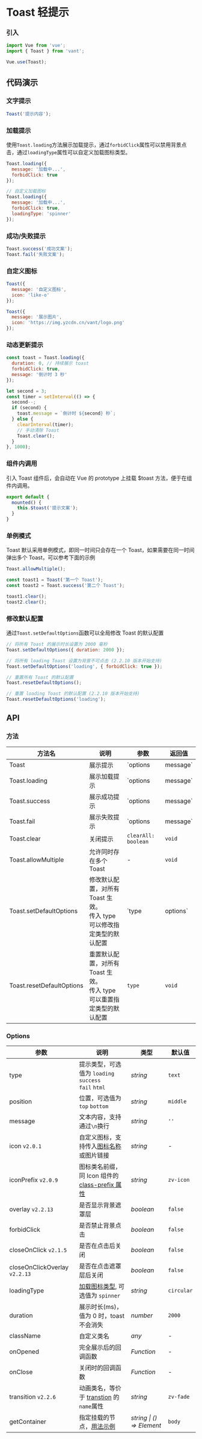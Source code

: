 # Toast 轻提示

### 引入

```js
import Vue from 'vue';
import { Toast } from 'vant';

Vue.use(Toast);
```

## 代码演示

### 文字提示

```js
Toast('提示内容');
```

### 加载提示

使用`Toast.loading`方法展示加载提示，通过`forbidClick`属性可以禁用背景点击，通过`loadingType`属性可以自定义加载图标类型。

```js
Toast.loading({
  message: '加载中...',
  forbidClick: true
});

// 自定义加载图标
Toast.loading({
  message: '加载中...',
  forbidClick: true,
  loadingType: 'spinner'
});
```

### 成功/失败提示

```js
Toast.success('成功文案');
Toast.fail('失败文案');
```

### 自定义图标

```js
Toast({
  message: '自定义图标',
  icon: 'like-o'
});

Toast({
  message: '展示图片',
  icon: 'https://img.yzcdn.cn/vant/logo.png'
});
```

### 动态更新提示

```js
const toast = Toast.loading({
  duration: 0, // 持续展示 toast
  forbidClick: true,
  message: '倒计时 3 秒'
});

let second = 3;
const timer = setInterval(() => {
  second--;
  if (second) {
    toast.message = `倒计时 ${second} 秒`;
  } else {
    clearInterval(timer);
    // 手动清除 Toast
    Toast.clear();
  }
}, 1000);
```

### 组件内调用

引入 Toast 组件后，会自动在 Vue 的 prototype 上挂载 $toast 方法，便于在组件内调用。

```js
export default {
  mounted() {
    this.$toast('提示文案');
  }
}
```

### 单例模式

Toast 默认采用单例模式，即同一时间只会存在一个 Toast，如果需要在同一时间弹出多个 Toast，可以参考下面的示例

```js
Toast.allowMultiple();

const toast1 = Toast('第一个 Toast');
const toast2 = Toast.success('第二个 Toast');

toast1.clear();
toast2.clear();
```

### 修改默认配置

通过`Toast.setDefaultOptions`函数可以全局修改 Toast 的默认配置

```js
// 将所有 Toast 的展示时长设置为 2000 毫秒
Toast.setDefaultOptions({ duration: 2000 });

// 将所有 loading Toast 设置为背景不可点击 (2.2.10 版本开始支持)
Toast.setDefaultOptions('loading', { forbidClick: true });

// 重置所有 Toast 的默认配置
Toast.resetDefaultOptions();

// 重置 loading Toast 的默认配置 (2.2.10 版本开始支持)
Toast.resetDefaultOptions('loading');
```

## API

### 方法

| 方法名 | 说明 | 参数 | 返回值 |
|------|------|------|------|
| Toast | 展示提示 | `options | message` | toast 实例 |
| Toast.loading | 展示加载提示 | `options | message` | toast 实例 |
| Toast.success | 展示成功提示 | `options | message` | toast 实例 |
| Toast.fail | 展示失败提示 | `options | message` | toast 实例 |
| Toast.clear | 关闭提示 | `clearAll: boolean` | `void` |
| Toast.allowMultiple | 允许同时存在多个 Toast | - | `void` |
| Toast.setDefaultOptions | 修改默认配置，对所有 Toast 生效。<br>传入 type 可以修改指定类型的默认配置 | `type | options` | `void` |
| Toast.resetDefaultOptions | 重置默认配置，对所有 Toast 生效。<br>传入 type 可以重置指定类型的默认配置 | `type` | `void` |

### Options

| 参数 | 说明 | 类型 | 默认值 |
|------|------|------|------|
| type | 提示类型，可选值为 `loading` `success`<br>`fail` `html` | *string* | `text` |
| position | 位置，可选值为 `top` `bottom` | *string* | `middle` |
| message | 文本内容，支持通过`\n`换行 | *string* | `''` | - |
| icon `v2.0.1` | 自定义图标，支持传入[图标名称](#/zh-CN/icon)或图片链接 | *string* | - |
| iconPrefix `v2.0.9` | 图标类名前缀，同 Icon 组件的 [class-prefix 属性](#/zh-CN/icon#props) | *string* | `zv-icon` |
| overlay `v2.2.13` | 是否显示背景遮罩层 | *boolean* | `false` |
| forbidClick | 是否禁止背景点击 | *boolean* | `false` |
| closeOnClick `v2.1.5` | 是否在点击后关闭 | *boolean* | `false` |
| closeOnClickOverlay `v2.2.13` | 是否在点击遮罩层后关闭 | *boolean* | `false` |
| loadingType | [加载图标类型](#/zh-CN/loading), 可选值为 `spinner` | *string* | `circular` |
| duration | 展示时长(ms)，值为 0 时，toast 不会消失 | *number* | `2000` |
| className | 自定义类名 | *any* | - |
| onOpened | 完全展示后的回调函数 | *Function* | - |
| onClose | 关闭时的回调函数 | *Function* | - |
| transition `v2.2.6` | 动画类名，等价于 [transtion](https://cn.vuejs.org/v2/api/index.html#transition) 的`name`属性 | *string* | `zv-fade` |
| getContainer | 指定挂载的节点，[用法示例](#/zh-CN/popup#zhi-ding-gua-zai-wei-zhi) | *string \| () => Element* | `body` |
